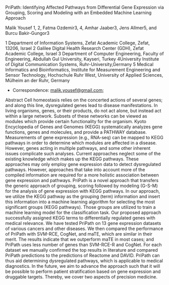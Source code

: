 PriPath: Identifying Affected  Pathways from Differential Gene Expression via Grouping, Scoring and Modeling with an Embedded Machine Learning Approach  


Malik Yousef 1, 2, Fatma Ozdemir3, 4, Amhar Jaaber3, Jens Allmer5, and Burcu Bakir-Gungor3

1 Department of Information Systems, Zefat Academic College, Zefat, 13206, Israel
2 Galilee Digital Health Research Center (GDH), Zefat Academic College, Israel
3 Department of Computer Engineering, Faculty of Engineering, Abdullah Gul University, Kayseri, Turkey
4University Institute of Digital Communication Systems, Ruhr-University,Germany
5 Medical Informatics and Bioinformatics, Institute for Measurement Engineering and Sensor Technology, Hochschule Ruhr West, University of Applied Sciences, Mülheim an der Ruhr, Germany

*	Correspondence: malik.yousef@gmail.com;


Abstract
Cell homeostasis relies on the concerted actions of several genes; and along this line, dysregulated genes lead to disease manifestations. In living organisms, genes, or their products, do not act alone, but instead act within a large network. Subsets of these networks can be viewed as modules which provide certain functionality for the organism. Kyoto Encyclopedia of Genes and Genomes (KEGG) systematically analyzes gene functions, genes and molecules, and provide a PATHWAY database. Measurements of gene expression (e.g., RNA-seq) can be mapped to KEGG pathways in order to determine which modules are affected in a disease. However, genes acting in multiple pathways, and some other inherent issues complicate such analyses. Current approaches neglect some of the existing knowledge which makes up the KEGG pathways. These approaches may only employ gene expression data to detect dysregulated pathways. However, approaches that take into account more of the compiled information are required for a more holistic association between gene expression and pathways. PriPath is a novel approach that transfers the generic approach of grouping, scoring followed by modeling (G-S-M) for the analysis of gene expression with KEGG pathways.
In our approach, we utilize the KEGG pathway as the grouping (term) information and insert this information into a machine learning algorithm for selecting the most significant groups (KEGG pathways). Those groups are utilized to train a machine learning model for the classification task. Our proposed approach successfully assigned KEGG terms to differentially regulated genes with medical relevance. We have tested PriPath on 13 gene expression datasets of various cancers and other diseases. We then compared the performance of PriPath with SVM-RCE, CogNet, and maTE, which are similar in their merit. The results indicate that we outperform maTE in most cases; and PriPath uses less number of genes than SVM-RCE-R and CogNet. For each dataset we manually confirmed the top results in literature and compared PriPath predictions to the predictions of Reactome and DAVID. 
PriPath can thus aid determining dysregulated pathways, which is applicable to medical diagnostics. In the future, we aim to advance the approach such that it will be possible to perform patient stratification based on gene expression and druggable targets. Thereby, we cover two aspects of precision medicine. 
